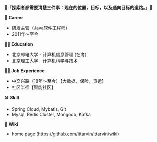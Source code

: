 👋「**探索者都需要清楚三件事：现在的位置，目标，以及通向目标的道路。**」👋

🔭 **Career**
- 研发主管（Java软件工程师）
- 2011年～至今

👨‍🎓 **Education**
- 北京邮电大学 - 计算机信息管理 (在考)
- 北京理工大学 - 计算机科学与技术

👨‍💻 **Job Experience**
- 中交兴路（18年～至今）【大数据，保险，货运】
- 社区半径【智能社区】

🛠 **Skill**
- Spring Cloud, Mybatis, Git
- Mysql, Redis Cluster, Mongodb, Kafka

🌱 **Wiki**
- home page (https://github.com/ittarvin/ittarvin/wiki)
